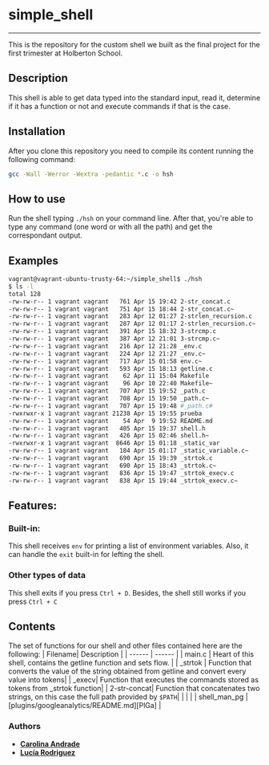# simple_shell
---
This is the repository for the custom shell we built as the final project for the first trimester at Holberton School.  

## Description
This shell is able to get data typed into the standard input, read it, determine if it has a function or not and execute commands if that is the case.


## Installation
After you clone this repository you need to compile its content running the following command:
``` sh
gcc -Wall -Werror -Wextra -pedantic *.c -o hsh
```
## How to use 
Run the shell typing ```./hsh``` on your command line. After that, you're able to type any command (one word or with all the path) and get the correspondant output. 
## Examples
``` sh 
vagrant@vagrant-ubuntu-trusty-64:~/simple_shell$ ./hsh
$ ls -l
total 128
-rw-rw-r-- 1 vagrant vagrant   761 Apr 15 19:42 2-str_concat.c
-rw-rw-r-- 1 vagrant vagrant   751 Apr 15 18:44 2-str_concat.c~
-rw-rw-r-- 1 vagrant vagrant   283 Apr 12 01:27 2-strlen_recursion.c
-rw-rw-r-- 1 vagrant vagrant   287 Apr 12 01:17 2-strlen_recursion.c~
-rw-rw-r-- 1 vagrant vagrant   391 Apr 15 18:32 3-strcmp.c
-rw-rw-r-- 1 vagrant vagrant   387 Apr 12 21:01 3-strcmp.c~
-rw-rw-r-- 1 vagrant vagrant   216 Apr 12 21:28 _env.c
-rw-rw-r-- 1 vagrant vagrant   224 Apr 12 21:27 _env.c~
-rw-rw-r-- 1 vagrant vagrant   717 Apr 15 01:58 env.c~
-rw-rw-r-- 1 vagrant vagrant   593 Apr 15 18:13 getline.c
-rw-rw-r-- 1 vagrant vagrant    62 Apr 11 15:04 Makefile
-rw-rw-r-- 1 vagrant vagrant    96 Apr 10 22:40 Makefile~
-rw-rw-r-- 1 vagrant vagrant   707 Apr 15 19:52 _path.c
-rw-rw-r-- 1 vagrant vagrant   708 Apr 15 19:50 _path.c~
-rw-rw-r-- 1 vagrant vagrant   707 Apr 15 19:48 #_path.c#
-rwxrwxr-x 1 vagrant vagrant 21238 Apr 15 19:55 prueba
-rw-rw-r-- 1 vagrant vagrant    54 Apr  9 19:52 README.md
-rw-rw-r-- 1 vagrant vagrant   405 Apr 15 19:37 shell.h
-rw-rw-r-- 1 vagrant vagrant   426 Apr 15 02:46 shell.h~
-rwxrwxr-x 1 vagrant vagrant  8646 Apr 15 01:18 _static_var
-rw-rw-r-- 1 vagrant vagrant   184 Apr 15 01:17 _static_variable.c~
-rw-rw-r-- 1 vagrant vagrant   690 Apr 15 19:39 _strtok.c
-rw-rw-r-- 1 vagrant vagrant   690 Apr 15 18:43 _strtok.c~
-rw-rw-r-- 1 vagrant vagrant   836 Apr 15 19:47 _strtok_execv.c
-rw-rw-r-- 1 vagrant vagrant   838 Apr 15 19:44 _strtok_execv.c~
```
## Features:
### Built-in:
This shell receives ```env``` for printing a list of environment variables. Also, it can handle the ```exit``` built-in for lefting the shell.
### Other types of data
This shell exits if you press ```Ctrl + D```. Besides, the shell still works if you press ```Ctrl + C```
## Contents
The set of functions for our shell and other files contained here are the following:
| Filename| Description |
| ------ | ------ |
| main.c | Heart of this shell, contains the getline function and sets flow. |
| _strtok | Function that converts the value of the string obtained from getline and convert every value into tokens|
| _execv| Function that executes the commands stored as tokens from _strtok function|
| 2-str-concat| Function that concatenates two strings, on this case the full path provided by ```$PATH```|
| | |
| shell_man_pg | [plugins/googleanalytics/README.md][PlGa] |

### Authors
* [**Carolina Andrade**](https://github.com/xica369)
* [**Lucía Rodriguez**](https://github.com/luroto)
